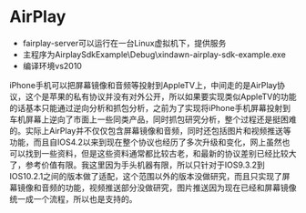 # AirPlay
* fairplay-server可以运行在一台Linux虚拟机下，提供服务
* 主程序为AirplaySdkExample\Debug\xindawn-airplay-sdk-example.exe
* 编译环境vs2010

iPhone手机可以把屏幕镜像和音频等投射到AppleTV上，中间走的是AirPlay协议，这个是苹果的私有协议并没有对外公开，所以如果要实现类似AppleTV的功能的话基本只能通过逆向分析和抓包分析，之前为了实现将iPhone手机屏幕投射到车机屏幕上逆向了市面上一些同类产品，同时抓包研究分析，整个过程还是挺困难的。实际上AirPlay并不仅仅包含屏幕镜像和音频，同时还包括图片和视频推送等功能，而且自IOS4.2以来到现在整个协议也经历了多次升级和变化，网上虽然也可以找到一些资料，但是这些资料通常都比较古老，和最新的协议差别已经比较大了，参考价值有限。我这里因为手头机器有限，所以只针对于IOS9.3.2到IOS10.2.1之间的版本做了适配，这个范围以外的版本没做研究，而且只实现了屏幕镜像和音频的功能，视频推送部分没做研究，图片推送因为现在已经和屏幕镜像统一成一个流程，所以也是支持的。
